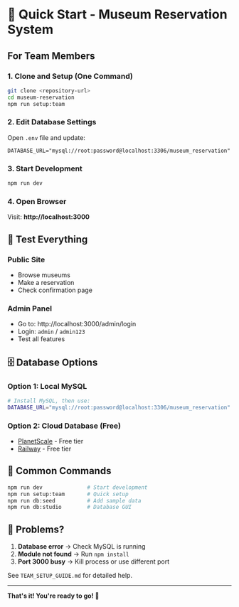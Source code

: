 # 🚀 Quick Start - Museum Reservation System

## For Team Members

### 1. Clone and Setup (One Command)
```bash
git clone <repository-url>
cd museum-reservation
npm run setup:team
```

### 2. Edit Database Settings
Open `.env` file and update:
```env
DATABASE_URL="mysql://root:password@localhost:3306/museum_reservation"
```

### 3. Start Development
```bash
npm run dev
```

### 4. Open Browser
Visit: **http://localhost:3000**

## 🎯 Test Everything

### Public Site
- Browse museums
- Make a reservation
- Check confirmation page

### Admin Panel
- Go to: http://localhost:3000/admin/login
- Login: `admin` / `admin123`
- Test all features

## 🗄️ Database Options

### Option 1: Local MySQL
```bash
# Install MySQL, then use:
DATABASE_URL="mysql://root:password@localhost:3306/museum_reservation"
```

### Option 2: Cloud Database (Free)
- [PlanetScale](https://planetscale.com) - Free tier
- [Railway](https://railway.app) - Free tier

## 🔧 Common Commands

```bash
npm run dev              # Start development
npm run setup:team       # Quick setup
npm run db:seed          # Add sample data
npm run db:studio        # Database GUI
```

## 🐛 Problems?

1. **Database error** → Check MySQL is running
2. **Module not found** → Run `npm install`
3. **Port 3000 busy** → Kill process or use different port

See `TEAM_SETUP_GUIDE.md` for detailed help.

---

**That's it! You're ready to go! 🎉**

